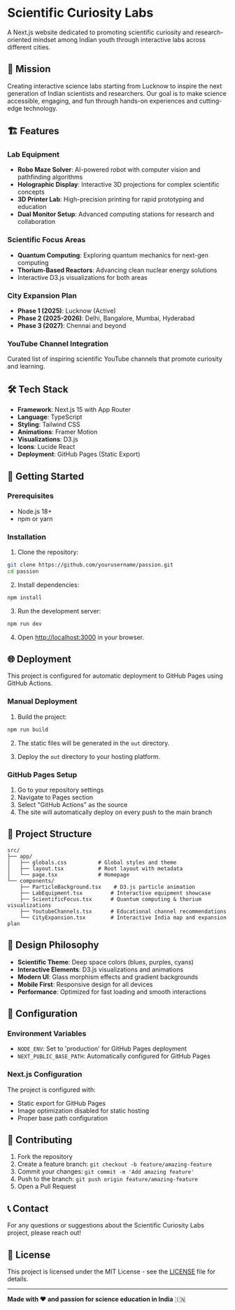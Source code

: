 # Scientific Curiosity Labs

A Next.js website dedicated to promoting scientific curiosity and research-oriented mindset among Indian youth through interactive labs across different cities.

## 🚀 Mission

Creating interactive science labs starting from Lucknow to inspire the next generation of Indian scientists and researchers. Our goal is to make science accessible, engaging, and fun through hands-on experiences and cutting-edge technology.

## 🏗️ Features

### Lab Equipment
- **Robo Maze Solver**: AI-powered robot with computer vision and pathfinding algorithms
- **Holographic Display**: Interactive 3D projections for complex scientific concepts
- **3D Printer Lab**: High-precision printing for rapid prototyping and education
- **Dual Monitor Setup**: Advanced computing stations for research and collaboration

### Scientific Focus Areas
- **Quantum Computing**: Exploring quantum mechanics for next-gen computing
- **Thorium-Based Reactors**: Advancing clean nuclear energy solutions
- Interactive D3.js visualizations for both areas

### City Expansion Plan
- **Phase 1 (2025)**: Lucknow (Active)
- **Phase 2 (2025-2026)**: Delhi, Bangalore, Mumbai, Hyderabad
- **Phase 3 (2027)**: Chennai and beyond

### YouTube Channel Integration
Curated list of inspiring scientific YouTube channels that promote curiosity and learning.

## 🛠️ Tech Stack

- **Framework**: Next.js 15 with App Router
- **Language**: TypeScript
- **Styling**: Tailwind CSS
- **Animations**: Framer Motion
- **Visualizations**: D3.js
- **Icons**: Lucide React
- **Deployment**: GitHub Pages (Static Export)

## 🚀 Getting Started

### Prerequisites
- Node.js 18+ 
- npm or yarn

### Installation

1. Clone the repository:
```bash
git clone https://github.com/yourusername/passion.git
cd passion
```

2. Install dependencies:
```bash
npm install
```

3. Run the development server:
```bash
npm run dev
```

4. Open [http://localhost:3000](http://localhost:3000) in your browser.

## 🌐 Deployment

This project is configured for automatic deployment to GitHub Pages using GitHub Actions.

### Manual Deployment

1. Build the project:
```bash
npm run build
```

2. The static files will be generated in the `out` directory.

3. Deploy the `out` directory to your hosting platform.

### GitHub Pages Setup

1. Go to your repository settings
2. Navigate to Pages section
3. Select "GitHub Actions" as the source
4. The site will automatically deploy on every push to the main branch

## 📁 Project Structure

```
src/
├── app/
│   ├── globals.css          # Global styles and theme
│   ├── layout.tsx           # Root layout with metadata
│   └── page.tsx             # Homepage
└── components/
    ├── ParticleBackground.tsx    # D3.js particle animation
    ├── LabEquipment.tsx         # Interactive equipment showcase
    ├── ScientificFocus.tsx      # Quantum computing & thorium visualizations
    ├── YoutubeChannels.tsx      # Educational channel recommendations
    └── CityExpansion.tsx        # Interactive India map and expansion plan
```

## 🎨 Design Philosophy

- **Scientific Theme**: Deep space colors (blues, purples, cyans)
- **Interactive Elements**: D3.js visualizations and animations
- **Modern UI**: Glass morphism effects and gradient backgrounds
- **Mobile First**: Responsive design for all devices
- **Performance**: Optimized for fast loading and smooth interactions

## 🔧 Configuration

### Environment Variables
- `NODE_ENV`: Set to 'production' for GitHub Pages deployment
- `NEXT_PUBLIC_BASE_PATH`: Automatically configured for GitHub Pages

### Next.js Configuration
The project is configured with:
- Static export for GitHub Pages
- Image optimization disabled for static hosting
- Proper base path configuration

## 🤝 Contributing

1. Fork the repository
2. Create a feature branch: `git checkout -b feature/amazing-feature`
3. Commit your changes: `git commit -m 'Add amazing feature'`
4. Push to the branch: `git push origin feature/amazing-feature`
5. Open a Pull Request

## 📞 Contact

For any questions or suggestions about the Scientific Curiosity Labs project, please reach out!

## 📄 License

This project is licensed under the MIT License - see the [LICENSE](LICENSE) file for details.

---

**Made with ❤️ and passion for science education in India** 🇮🇳
